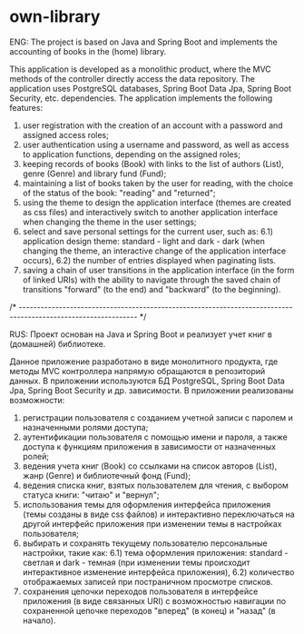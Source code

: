 # own-library
ENG: The project is based on Java and Spring Boot and implements the accounting of books in the (home) library. 

This application is developed as a monolithic product, where the MVC methods of the controller directly access the data repository.
The application uses PostgreSQL databases, Spring Boot Data Jpa, Spring Boot Security, etc. dependencies.
The application implements the following features:
1. user registration with the creation of an account with a password and assigned access roles;
2. user authentication using a username and password, as well as access to application functions, depending on the assigned roles;
3. keeping records of books (Book) with links to the list of authors (List<Author>), genre (Genre) and library fund (Fund);
4. maintaining a list of books taken by the user for reading, with the choice of the status of the book: "reading" and "returned";
5. using the theme to design the application interface (themes are created as css files) and interactively switch to another application interface when changing the theme in the user settings;
6. select and save personal settings for the current user, such as:
6.1) application design theme: standard - light and dark - dark (when changing the theme, an interactive change of the application interface occurs),
6.2) the number of entries displayed when paginating lists.
7. saving a chain of user transitions in the application interface (in the form of linked URIs) with the ability to navigate through the saved chain of transitions "forward" (to the end) and "backward" (to the beginning).

/* -------------------------------------------------------------------------------------------------------------- */

RUS: Проект основан на Java и Spring Boot и реализует учет книг в (домашней) библиотеке. 

Данное приложение разработано в виде монолитного продукта, где методы MVC контроллера напрямую обращаются в репозиторий данных. 
В приложении используются БД PostgreSQL, Spring Boot Data Jpa, Spring Boot Security и др. зависимости. 
В приложении реализованы возможности: 
1. регистрации пользователя с созданием учетной записи с паролем и назначенными ролями доступа;
2. аутентификации пользователя с помощью имени и пароля, а также доступа к функциям приложения в зависимости от назначенных ролей; 
3. ведения учета книг (Book) со ссылками на список авторов (List<Author>), жанр (Genre) и библиотечный фонд (Fund); 
4. ведения списка книг, взятых пользователем для чтения, с выбором статуса книги: "читаю" и "вернул"; 
5. использования темы для оформления интерфейса приложения (темы созданы в виде css файлов) и интерактивно переключаться на другой интерфейс приложения при изменении темы в настройках пользователя; 
6. выбирать и сохранять текущему пользователю персональные настройки, такие как: 
6.1) тема оформления приложения: standard - светлая и dark - темная (при изменении темы происходит интерактивное изменение интерфейса приложения),
6.2) количество отображаемых записей при постраничном просмотре списков. 
7. сохранения цепочки переходов пользователя в интерфейсе приложения (в виде связанных URI) с возможностью навигации по сохраненной цепочке переходов "вперед" (в конец) и "назад" (в начало). 
